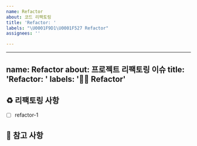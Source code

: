 ```yaml
---
name: Refactor
about: 코드 리팩토링
title: 'Refactor: '
labels: "\U0001F9D1‍\U0001F527 Refactor"
assignees: ''

---
```


---
name: Refactor
about: 프로젝트 리팩토링 이슈
title: 'Refactor: '
labels: '🧑‍🔧 Refactor'
---

## ♻️ 리팩토링 사항

<!-- 어떤 리팩토링 작업을 진행할지 알려주세요. -->

- [ ] refactor-1

## 📖 참고 사항

<!-- 레퍼런스, 스크린샷 등을 넣어 주세요. -->
